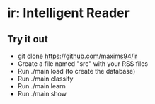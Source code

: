 # ir: Intelligent Reader

## Try it out

* git clone https://github.com/maxims94/ir
* Create a file named "src" with your RSS files
* Run ./main load (to create the database)
* Run ./main classify
* Run ./main learn
* Run ./main show
